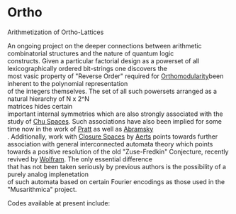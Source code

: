 # Ortho
Arithmetization of Ortho-Lattices

An ongoing project on the deeper connections between arithmetic combinatorial structures and the nature of quantum logic<br> constructs. Given a particular factorial design as a powerset of all lexicographically ordered bit-strings one discovers the<br>
most vasic property of "Reverse Order" required for <a href="https://en.wikipedia.org/wiki/Complemented_lattice">Orthomodularity</a>been inherent to the polynomial representation<br>
of the integers themselves. The set of all such powersets arranged as a natural hierarchy of N x 2^N<br> matrices hides certain<br> 
important internal symmetries which are also strongly associated  with the study of <a href="http://chu.stanford.edu">Chu Spaces</a>. Such associations have also been implied for some time now in the work of <a href="http://boole.stanford.edu/pub/ph94.pdf">Pratt</a> as well as <a href="https://www.cs.ox.ac.uk/files/2372/RR-09-08.pdf">Abramsky</a><br>. Additionally, work with 
<a href="">Closure Spaces</a> by <a href="https://en.wikipedia.org/wiki/Diederik_Aerts">Aerts</a> points towards further association with general interconnected automata theory which points towards a positive resolution of the old "Zuse-Fredkin" Conjecture, recently revived by <a href="www.wolframscience.com/nksonline/toc.html">Wolfram</a>. The only essential difference<br> that has not been taken seriously by previous authors is the possibility of a purely analog implenetation<br>
of such automata based on certain Fourier encodings as those used in the "Musarithmica" project.

Codes available at present include:
